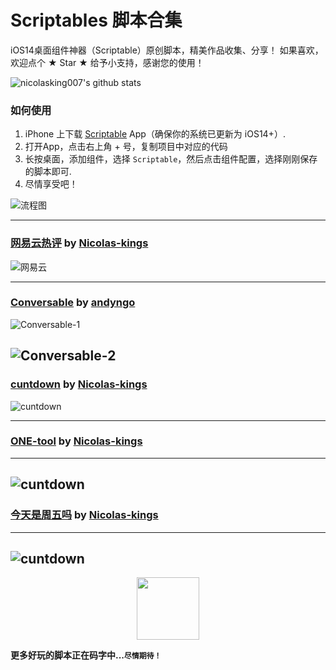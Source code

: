 # Scriptables 脚本合集
iOS14桌面组件神器（Scriptable）原创脚本，精美作品收集、分享！ 如果喜欢，欢迎点个 ★ Star ★ 给予小支持，感谢您的使用！  

![nicolasking007's github stats](https://github-readme-stats.vercel.app/api?username=nicolasking007&show_icons=true)

 
### 如何使用
1. iPhone 上下载 [Scriptable](https://apps.apple.com/cn/app/scriptable/id1405459188) App（确保你的系统已更新为 iOS14+）. 
2. 打开App，点击右上角 + 号，复制项目中对应的代码  
3. 长按桌面，添加组件，选择 `Scriptable`，然后点击组件配置，选择刚刚保存的脚本即可.
4. 尽情享受吧！   

![流程图](/images/do.jpg)


---
### [网易云热评](https://github.com/Nicolasking007/Scriptable/blob/main/%E7%BD%91%E6%98%93%E4%BA%91%E7%83%AD%E8%AF%84 "网易云热评") by [Nicolas-kings](https://github.com/Nicolasking007 "https://github.com/Nicolasking007")


<!-- <a href="https://github.com/Nicolasking007/Scriptable/blob/main/%E7%BD%91%E6%98%93%E4%BA%91%E7%83%AD%E8%AF%84">
  <img align="center" src="/images/main.png" />
</a>
<a href="https://github.com/Nicolasking007/Scriptable/blob/main/%E7%BD%91%E6%98%93%E4%BA%91%E7%83%AD%E8%AF%84">
  <img align="center" src="https://ae01.alicdn.com/kf/H7a9409fb797042de81c0be7322240212P.png" />
</a> -->

![网易云](/images/hotcomment.png)


----  
### [Conversable](https://github.com/Nicolasking007/Scriptable/tree/main/Conversable "Conversable") by [andyngo](https://github.com/andyngo "https://github.com/andyngo")

<!-- <a href="https://github.com/andyngo">
  <img align="center" src="https://ae05.alicdn.com/kf/H33a5f3de043348b39974d80d01531f95G.png" />
</a>
<a href="https://github.com/Nicolasking007/Scriptable/tree/main/Conversable">
  <img align="center" src="https://ae01.alicdn.com/kf/H400a556825f645d4b503197ef66b1ec2Y.png" />
</a> -->

![Conversable-1](/images/cover-2.jpg)

![Conversable-2](/images/cover.jpg)
---
### [cuntdown](https://github.com/Nicolasking007/Scriptable/blob/main/cuntdown "cuntdown") by [Nicolas-kings](https://github.com/Nicolasking007 "https://github.com/Nicolasking007")


<!-- <a href="https://github.com/Nicolasking007/Scriptable/blob/main/cuntdown">
  <img align="center" src=" " />
</a>
<a href="https://github.com/Nicolasking007/Scriptable/blob/main/cuntdown">
  <img align="center" src="https://ae01.alicdn.com/kf/H7a9409fb797042de81c0be7322240212P.png" />
</a> -->

![cuntdown](/images/main.png)

---

### [ONE-tool](https://github.com/Nicolasking007/Scriptable/blob/main/ONE-tool "ONE-tool") by [Nicolas-kings](https://github.com/Nicolasking007 "https://github.com/Nicolasking007")
---
![cuntdown](/images/main.png)
---

### [今天是周五吗](https://github.com/Nicolasking007/Scriptable/blob/main/friday "今天是周五吗") by [Nicolas-kings](https://github.com/Nicolasking007 "https://github.com/Nicolasking007")
---
![cuntdown](/images/main.png)
---
<center>
    <img src="https://ae04.alicdn.com/kf/H697021382f264fd2ad0476c7e817b309g.png" style="width: 100px;">
</center>

**更多好玩的脚本正在码字中...`尽情期待！`**

